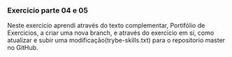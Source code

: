 ### Exercicio parte 04 e 05

Neste exercicio aprendi através do texto complementar, Portifólio de Exercicios, a criar uma nova branch, e através do exercicio em si, como atualizar e subir uma modificação(trybe-skills.txt) para o repositorio master no GitHub.
